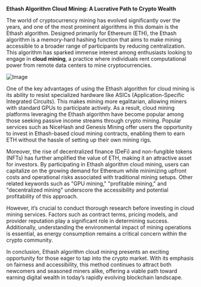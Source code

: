 **Ethash Algorithm Cloud Mining: A Lucrative Path to Crypto Wealth**

The world of cryptocurrency mining has evolved significantly over the years, and one of the most prominent algorithms in this domain is the Ethash algorithm. Designed primarily for Ethereum (ETH), the Ethash algorithm is a memory-hard hashing function that aims to make mining accessible to a broader range of participants by reducing centralization. This algorithm has sparked immense interest among enthusiasts looking to engage in **cloud mining**, a practice where individuals rent computational power from remote data centers to mine cryptocurrencies.

![Image](https://github.com/user-attachments/assets/31692037-0104-4703-abd1-696b6a7dd41b)

One of the key advantages of using the Ethash algorithm for cloud mining is its ability to resist specialized hardware like ASICs (Application-Specific Integrated Circuits). This makes mining more egalitarian, allowing miners with standard GPUs to participate actively. As a result, cloud mining platforms leveraging the Ethash algorithm have become popular among those seeking passive income streams through crypto mining. Popular services such as NiceHash and Genesis Mining offer users the opportunity to invest in Ethash-based cloud mining contracts, enabling them to earn ETH without the hassle of setting up their own mining rigs.

Moreover, the rise of decentralized finance (DeFi) and non-fungible tokens (NFTs) has further amplified the value of ETH, making it an attractive asset for investors. By participating in Ethash algorithm cloud mining, users can capitalize on the growing demand for Ethereum while minimizing upfront costs and operational risks associated with traditional mining setups. Other related keywords such as "GPU mining," "profitable mining," and "decentralized mining" underscore the accessibility and potential profitability of this approach.

However, it’s crucial to conduct thorough research before investing in cloud mining services. Factors such as contract terms, pricing models, and provider reputation play a significant role in determining success. Additionally, understanding the environmental impact of mining operations is essential, as energy consumption remains a critical concern within the crypto community.

In conclusion, Ethash algorithm cloud mining presents an exciting opportunity for those eager to tap into the crypto market. With its emphasis on fairness and accessibility, this method continues to attract both newcomers and seasoned miners alike, offering a viable path toward earning digital wealth in today’s rapidly evolving blockchain landscape.